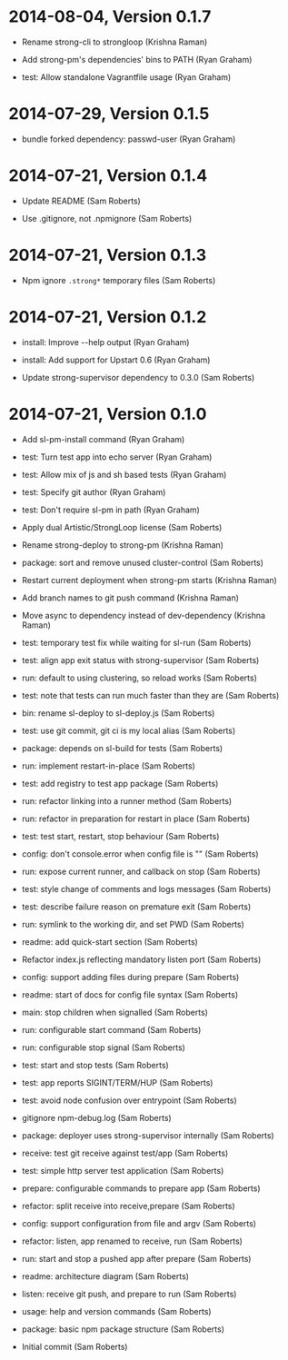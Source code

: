 2014-08-04, Version 0.1.7
=========================

* Rename strong-cli to strongloop (Krishna Raman)

* Add strong-pm's dependencies' bins to PATH (Ryan Graham)

* test: Allow standalone Vagrantfile usage (Ryan Graham)


2014-07-29, Version 0.1.5
=========================

* bundle forked dependency: passwd-user (Ryan Graham)


2014-07-21, Version 0.1.4
=========================

* Update README (Sam Roberts)

* Use .gitignore, not .npmignore (Sam Roberts)


2014-07-21, Version 0.1.3
=========================

* Npm ignore `.strong*` temporary files (Sam Roberts)


2014-07-21, Version 0.1.2
=========================

* install: Improve --help output (Ryan Graham)

* install: Add support for Upstart 0.6 (Ryan Graham)

* Update strong-supervisor dependency to 0.3.0 (Sam Roberts)


2014-07-21, Version 0.1.0
=========================

* Add sl-pm-install command (Ryan Graham)

* test: Turn test app into echo server (Ryan Graham)

* test: Allow mix of js and sh based tests (Ryan Graham)

* test: Specify git author (Ryan Graham)

* test: Don't require sl-pm in path (Ryan Graham)

* Apply dual Artistic/StrongLoop license (Sam Roberts)

* Rename strong-deploy to strong-pm (Krishna Raman)

* package: sort and remove unused cluster-control (Sam Roberts)

* Restart current deployment when strong-pm starts (Krishna Raman)

* Add branch names to git push command (Krishna Raman)

* Move async to dependency instead of dev-dependency (Krishna Raman)

* test: temporary test fix while waiting for sl-run (Sam Roberts)

* test: align app exit status with strong-supervisor (Sam Roberts)

* run: default to using clustering, so reload works (Sam Roberts)

* test: note that tests can run much faster than they are (Sam Roberts)

* bin: rename sl-deploy to sl-deploy.js (Sam Roberts)

* test: use git commit, git ci is my local alias (Sam Roberts)

* package: depends on sl-build for tests (Sam Roberts)

* run: implement restart-in-place (Sam Roberts)

* test: add registry to test app package (Sam Roberts)

* run: refactor linking into a runner method (Sam Roberts)

* run: refactor in preparation for restart in place (Sam Roberts)

* test: test start, restart, stop behaviour (Sam Roberts)

* config: don't console.error when config file is "" (Sam Roberts)

* run: expose current runner, and callback on stop (Sam Roberts)

* test: style change of comments and logs messages (Sam Roberts)

* test: describe failure reason on premature exit (Sam Roberts)

* run: symlink to the working dir, and set PWD (Sam Roberts)

* readme: add quick-start section (Sam Roberts)

* Refactor index.js reflecting mandatory listen port (Sam Roberts)

* config: support adding files during prepare (Sam Roberts)

* readme: start of docs for config file syntax (Sam Roberts)

* main: stop children when signalled (Sam Roberts)

* run: configurable start command (Sam Roberts)

* run: configurable stop signal (Sam Roberts)

* test: start and stop tests (Sam Roberts)

* test: app reports SIGINT/TERM/HUP (Sam Roberts)

* test: avoid node confusion over entrypoint (Sam Roberts)

* gitignore npm-debug.log (Sam Roberts)

* package: deployer uses strong-supervisor internally (Sam Roberts)

* receive: test git receive against test/app (Sam Roberts)

* test: simple http server test application (Sam Roberts)

* prepare: configurable commands to prepare app (Sam Roberts)

* refactor: split receive into receive,prepare (Sam Roberts)

* config: support configuration from file and argv (Sam Roberts)

* refactor: listen, app renamed to receive, run (Sam Roberts)

* run: start and stop a pushed app after prepare (Sam Roberts)

* readme: architecture diagram (Sam Roberts)

* listen: receive git push, and prepare to run (Sam Roberts)

* usage: help and version commands (Sam Roberts)

* package: basic npm package structure (Sam Roberts)

* Initial commit (Sam Roberts)
